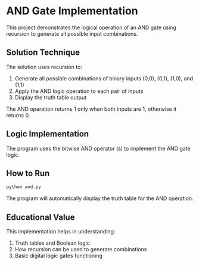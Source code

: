 # AND Gate Implementation

This project demonstrates the logical operation of an AND gate using recursion to generate all possible input combinations.

## Solution Technique

The solution uses recursion to:

1. Generate all possible combinations of binary inputs (0,0), (0,1), (1,0), and (1,1)
2. Apply the AND logic operation to each pair of inputs
3. Display the truth table output

The AND operation returns 1 only when both inputs are 1, otherwise it returns 0.

## Logic Implementation

The program uses the bitwise AND operator (`&`) to implement the AND gate logic.

## How to Run

```bash
python and.py
```

The program will automatically display the truth table for the AND operation.

## Educational Value

This implementation helps in understanding:
1. Truth tables and Boolean logic
2. How recursion can be used to generate combinations
3. Basic digital logic gates functioning
